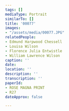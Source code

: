 ```yaml
---
tags: []
mediaType: Portrait
similarTo: []
title: '00077'
images:
- "/assets/media/00077.JPG"
relatedPeople:
- Edmund Harpwood Chessell
- Louisa Wilson
- Florence Julia Entwistle
- William Lawrence Wilson
caption: ''
date: 
location: ''
description: ''
transcription: ''
paperId:
- ROSE MAGNA PRINT
- R27
dateApprox: false

---
```

